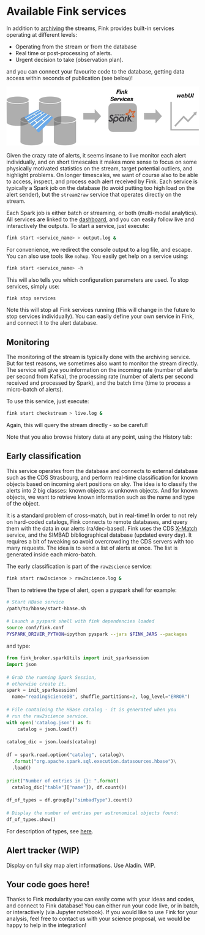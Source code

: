 # Available Fink services

<script src="https://code.jquery.com/jquery-3.1.1.min.js"></script>
<script src="https://code.highcharts.com/stock/highstock.js"></script>
<script src="https://code.highcharts.com/stock/modules/exporting.js"></script>
<script src="https://code.highcharts.com/stock/modules/export-data.js"></script>
<script src="https://code.highcharts.com/stock/modules/data.js"></script>

In addition to [archiving](database.md) the streams, Fink provides built-in services operating at different levels:

- Operating from the stream or from the database
- Real time or post-processing of alerts.
- Urgent decision to take (observation plan).

and you can connect your favourite code to the database, getting data access within seconds of publication (see below)!

![Screenshot](../img/monitoring.png)

Given the crazy rate of alerts, it seems insane to live monitor each alert individually, and on short timescales it makes more sense to focus on some physically motivated statistics on the stream, target potential outliers, and highlight problems. On longer timescales, we want of course also to be able to access, inspect, and process each alert received by Fink. Each service is typically a Spark job on the database (to avoid putting too high load on the alert sender), but the `stream2raw` service that operates directly on the stream.

Each Spark job is either batch or streaming, or both (multi-modal analytics). All services are linked to the [dashboard](dashboard.md), and you can easily follow live and interactively the outputs. To start a service, just execute:

```bash
fink start <service_name> > output.log &
```

For convenience, we redirect the console output to a log file, and escape. You can also use tools like `nohup`. You easily get help on a service using:

```bash
fink start <service_name> -h
```

This will also tells you which configuration parameters are used. To stop services, simply use:

```bash
fink stop services
```

Note this will stop all Fink services running (this will change in the future to stop services individually). You can easily define your own service in Fink, and connect it to the alert database.

## Monitoring

The monitoring of the stream is typically done with the archiving service. But for test reasons, we sometimes also want to monitor the stream directly. The service will give you information on the incoming rate (number of alerts per second from Kafka), the processing rate (number of alerts per second received and processed by Spark), and the batch time (time to process a micro-batch of alerts).

To use this service, just execute:

```bash
fink start checkstream > live.log &
```
Again, this will query the stream directly - so be careful!

<div id="container_live"></div>
<script src="https://fink-broker.readthedocs.io/en/latest/js/live.js"></script>

Note that you also browse history data at any point, using the History tab:

<div id="container_hist"></div>
<script src="https://fink-broker.readthedocs.io/en/latest/js/hist.js"></script>

## Early classification

This service operates from the database and connects to external database such as the CDS Strasbourg, and perform real-time classification for known objects based on incoming alert positions on sky. The idea is to classify the alerts into 2 big classes: known objects vs unknown objects. And for known objects, we want to retrieve known information such as the name and type of the object.

It is a standard problem of cross-match, but in real-time! In order to not rely on hard-coded catalogs, Fink connects to remote databases, and query them with the data in our alerts (ra/dec-based). Fink uses the CDS [X-Match](http://cdsxmatch.u-strasbg.fr/) service, and the SIMBAD bibliographical database (updated every day). It requires a bit of tweaking so avoid overcrowding the CDS servers with too many requests. The idea is to send a list of alerts at once. The list is generated inside each micro-batch.

The early classification is part of the `raw2science` service:

```bash
fink start raw2science > raw2science.log &
```

Then to retrieve the type of alert, open a pyspark shell for example:

```bash
# Start HBase service
/path/to/hbase/start-hbase.sh

# Launch a pyspark shell with fink dependencies loaded
source conf/fink.conf
PYSPARK_DRIVER_PYTHON=ipython pyspark --jars $FINK_JARS --packages
```

and type:

```python
from fink_broker.sparkUtils import init_sparksession
import json

# Grab the running Spark Session,
# otherwise create it.
spark = init_sparksession(
  name="readingScienceDB", shuffle_partitions=2, log_level="ERROR")

# File containing the HBase catalog - it is generated when you
# run the raw2science service.
with open('catalog.json') as f:
    catalog = json.load(f)

catalog_dic = json.loads(catalog)

df = spark.read.option("catalog", catalog)\
  .format("org.apache.spark.sql.execution.datasources.hbase")\
  .load()

print("Number of entries in {}: ".format(
  catalog_dic["table"]["name"]), df.count())

df_of_types = df.groupBy("simbadType").count()

# Display the number of entries per astronomical objects found:
df_of_types.show()
```

<!-- and go to `http://localhost:5000/classification.html`

<div id="container_bar"></div>
<script src="https://fink-broker.readthedocs.io/en/latest/js/bar.js"></script> -->

For description of types, see [here](http://cds.u-strasbg.fr/cgi-bin/Otype?X).

## Alert tracker (WIP)

Display on full sky map alert informations. Use Aladin. WIP.

## Your code goes here!

Thanks to Fink modularity you can easily come with your ideas and codes, and connect to Fink database! You can either run your code live, or in batch, or interactively (via Jupyter notebook). If you would like to use Fink for your analysis, feel free to contact us with your science proposal, we would be happy to help in the integration!
